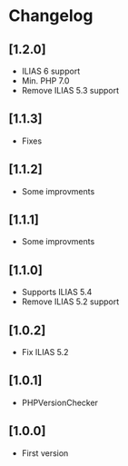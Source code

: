 # Changelog

## [1.2.0]
- ILIAS 6 support
- Min. PHP 7.0
- Remove ILIAS 5.3 support

## [1.1.3]
- Fixes

## [1.1.2]
- Some improvments

## [1.1.1]
- Some improvments

## [1.1.0]
- Supports ILIAS 5.4
- Remove ILIAS 5.2 support

## [1.0.2]
- Fix ILIAS 5.2

## [1.0.1]
- PHPVersionChecker

## [1.0.0]
- First version
